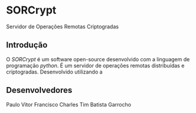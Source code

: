 SORCrypt
======
Servidor de Operações Remotas Criptogradas

## Introdução #
O _SORCrypt_ é um software open-source desenvolvido com a linguagem de programação _python_. É um servidor de operações remotas distribuídas e criptogradas. Desenvolvido utilizando a


## Desenvolvedores #
Paulo Vitor Francisco
Charles Tim Batista Garrocho
